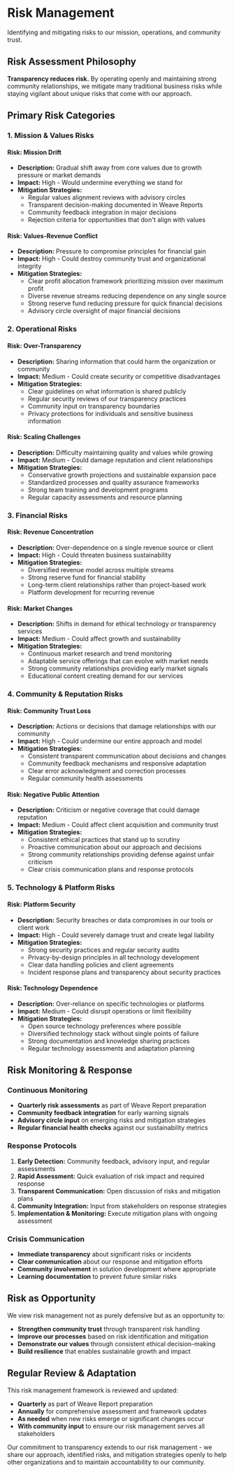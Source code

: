# Risk Management

Identifying and mitigating risks to our mission, operations, and community trust.

## Risk Assessment Philosophy

**Transparency reduces risk.** By operating openly and maintaining strong community relationships, we mitigate many traditional business risks while staying vigilant about unique risks that come with our approach.

## Primary Risk Categories

### 1. Mission & Values Risks

#### Risk: Mission Drift
- **Description:** Gradual shift away from core values due to growth pressure or market demands
- **Impact:** High - Would undermine everything we stand for
- **Mitigation Strategies:**
  - Regular values alignment reviews with advisory circles
  - Transparent decision-making documented in Weave Reports
  - Community feedback integration in major decisions
  - Rejection criteria for opportunities that don't align with values

#### Risk: Values-Revenue Conflict
- **Description:** Pressure to compromise principles for financial gain
- **Impact:** High - Could destroy community trust and organizational integrity
- **Mitigation Strategies:**
  - Clear profit allocation framework prioritizing mission over maximum profit
  - Diverse revenue streams reducing dependence on any single source
  - Strong reserve fund reducing pressure for quick financial decisions
  - Advisory circle oversight of major financial decisions

### 2. Operational Risks

#### Risk: Over-Transparency
- **Description:** Sharing information that could harm the organization or community
- **Impact:** Medium - Could create security or competitive disadvantages
- **Mitigation Strategies:**
  - Clear guidelines on what information is shared publicly
  - Regular security reviews of our transparency practices
  - Community input on transparency boundaries
  - Privacy protections for individuals and sensitive business information

#### Risk: Scaling Challenges
- **Description:** Difficulty maintaining quality and values while growing
- **Impact:** Medium - Could damage reputation and client relationships
- **Mitigation Strategies:**
  - Conservative growth projections and sustainable expansion pace
  - Standardized processes and quality assurance frameworks
  - Strong team training and development programs
  - Regular capacity assessments and resource planning

### 3. Financial Risks

#### Risk: Revenue Concentration
- **Description:** Over-dependence on a single revenue source or client
- **Impact:** High - Could threaten business sustainability
- **Mitigation Strategies:**
  - Diversified revenue model across multiple streams
  - Strong reserve fund for financial stability
  - Long-term client relationships rather than project-based work
  - Platform development for recurring revenue

#### Risk: Market Changes
- **Description:** Shifts in demand for ethical technology or transparency services
- **Impact:** Medium - Could affect growth and sustainability
- **Mitigation Strategies:**
  - Continuous market research and trend monitoring
  - Adaptable service offerings that can evolve with market needs
  - Strong community relationships providing early market signals
  - Educational content creating demand for our services

### 4. Community & Reputation Risks

#### Risk: Community Trust Loss
- **Description:** Actions or decisions that damage relationships with our community
- **Impact:** High - Could undermine our entire approach and model
- **Mitigation Strategies:**
  - Consistent transparent communication about decisions and changes
  - Community feedback mechanisms and responsive adaptation
  - Clear error acknowledgment and correction processes
  - Regular community health assessments

#### Risk: Negative Public Attention
- **Description:** Criticism or negative coverage that could damage reputation
- **Impact:** Medium - Could affect client acquisition and community trust
- **Mitigation Strategies:**
  - Consistent ethical practices that stand up to scrutiny
  - Proactive communication about our approach and decisions
  - Strong community relationships providing defense against unfair criticism
  - Clear crisis communication plans and response protocols

### 5. Technology & Platform Risks

#### Risk: Platform Security
- **Description:** Security breaches or data compromises in our tools or client work
- **Impact:** High - Could severely damage trust and create legal liability
- **Mitigation Strategies:**
  - Strong security practices and regular security audits
  - Privacy-by-design principles in all technology development
  - Clear data handling policies and client agreements
  - Incident response plans and transparency about security practices

#### Risk: Technology Dependence
- **Description:** Over-reliance on specific technologies or platforms
- **Impact:** Medium - Could disrupt operations or limit flexibility
- **Mitigation Strategies:**
  - Open source technology preferences where possible
  - Diversified technology stack without single points of failure
  - Strong documentation and knowledge sharing practices
  - Regular technology assessments and adaptation planning

## Risk Monitoring & Response

### Continuous Monitoring
- **Quarterly risk assessments** as part of Weave Report preparation
- **Community feedback integration** for early warning signals
- **Advisory circle input** on emerging risks and mitigation strategies
- **Regular financial health checks** against our sustainability metrics

### Response Protocols
1. **Early Detection:** Community feedback, advisory input, and regular assessments
2. **Rapid Assessment:** Quick evaluation of risk impact and required response
3. **Transparent Communication:** Open discussion of risks and mitigation plans
4. **Community Integration:** Input from stakeholders on response strategies
5. **Implementation & Monitoring:** Execute mitigation plans with ongoing assessment

### Crisis Communication
- **Immediate transparency** about significant risks or incidents
- **Clear communication** about our response and mitigation efforts
- **Community involvement** in solution development where appropriate
- **Learning documentation** to prevent future similar risks

## Risk as Opportunity

We view risk management not as purely defensive but as an opportunity to:
- **Strengthen community trust** through transparent risk handling
- **Improve our processes** based on risk identification and mitigation
- **Demonstrate our values** through consistent ethical decision-making
- **Build resilience** that enables sustainable growth and impact

## Regular Review & Adaptation

This risk management framework is reviewed and updated:
- **Quarterly** as part of Weave Report preparation
- **Annually** for comprehensive assessment and framework updates
- **As needed** when new risks emerge or significant changes occur
- **With community input** to ensure our risk management serves all stakeholders

Our commitment to transparency extends to our risk management - we share our approach, identified risks, and mitigation strategies openly to help other organizations and to maintain accountability to our community.